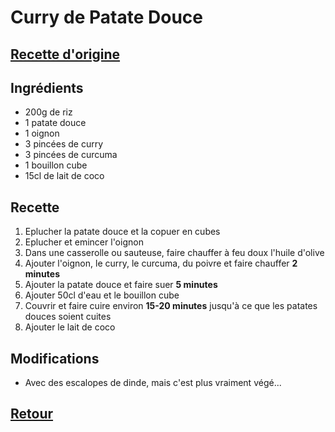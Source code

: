 # Curry de Patate Douce
## [Recette d'origine]()

## Ingrédients
- 200g de riz
- 1 patate douce
- 1 oignon
- 3 pincées de curry
- 3 pincées de curcuma
- 1 bouillon cube
- 15cl de lait de coco

## Recette
1. Eplucher la patate douce et la copuer en cubes
1. Eplucher et emincer l'oignon
1. Dans une casserolle ou sauteuse, faire chauffer à feu doux l'huile d'olive
1. Ajouter l'oignon, le curry, le curcuma, du poivre et faire chauffer **2 minutes**
1. Ajouter la patate douce et faire suer **5 minutes**
1. Ajouter 50cl d'eau et le bouillon cube
1. Couvrir et faire cuire environ **15-20 minutes** jusqu'à ce que les patates douces soient cuites
1. Ajouter le lait de coco

## Modifications
- Avec des escalopes de dinde, mais c'est plus vraiment végé...


## [Retour](./)
